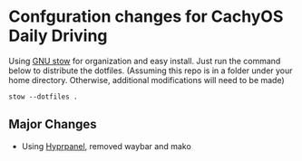 # Confguration changes for CachyOS Daily Driving
Using [GNU stow](https://www.gnu.org/software/stow/manual/stow.html) for organization and easy install.
Just run the command below to distribute the dotfiles. (Assuming this repo is in a folder under your home directory. Otherwise, additional modifications will need to be made)

```
stow --dotfiles .
```
## Major Changes
- Using [Hyprpanel](https://hyprpanel.com/), removed waybar and mako

